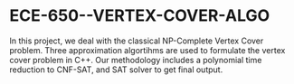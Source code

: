 # ECE-650--VERTEX-COVER-ALGO

In this project, we deal with the classical NP-Complete Vertex Cover problem. Three approximation algortihms are used to formulate the vertex cover problem in C++. Our methodology includes a polynomial time reduction to CNF-SAT, and SAT solver to get final output.
